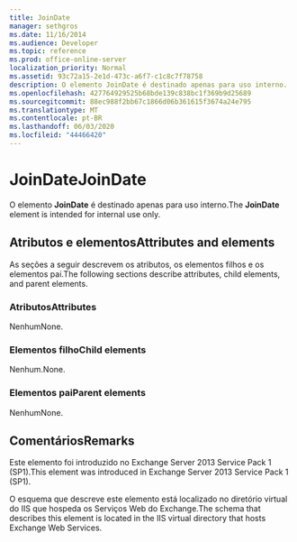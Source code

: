 ```yaml
---
title: JoinDate
manager: sethgros
ms.date: 11/16/2014
ms.audience: Developer
ms.topic: reference
ms.prod: office-online-server
localization_priority: Normal
ms.assetid: 93c72a15-2e1d-473c-a6f7-c1c8c7f78758
description: O elemento JoinDate é destinado apenas para uso interno.
ms.openlocfilehash: 427764929525b68bde139c838bc1f369b9d25689
ms.sourcegitcommit: 88ec988f2bb67c1866d06b361615f3674a24e795
ms.translationtype: MT
ms.contentlocale: pt-BR
ms.lasthandoff: 06/03/2020
ms.locfileid: "44466420"
---
```

# <a name="joindate"></a><span data-ttu-id="d19e4-103">JoinDate</span><span class="sxs-lookup"><span data-stu-id="d19e4-103">JoinDate</span></span>

<span data-ttu-id="d19e4-104">O elemento **JoinDate** é destinado apenas para uso interno.</span><span class="sxs-lookup"><span data-stu-id="d19e4-104">The **JoinDate** element is intended for internal use only.</span></span> 

## <a name="attributes-and-elements"></a><span data-ttu-id="d19e4-105">Atributos e elementos</span><span class="sxs-lookup"><span data-stu-id="d19e4-105">Attributes and elements</span></span>

<span data-ttu-id="d19e4-106">As seções a seguir descrevem os atributos, os elementos filhos e os elementos pai.</span><span class="sxs-lookup"><span data-stu-id="d19e4-106">The following sections describe attributes, child elements, and parent elements.</span></span>
  
### <a name="attributes"></a><span data-ttu-id="d19e4-107">Atributos</span><span class="sxs-lookup"><span data-stu-id="d19e4-107">Attributes</span></span>

<span data-ttu-id="d19e4-108">Nenhum</span><span class="sxs-lookup"><span data-stu-id="d19e4-108">None.</span></span>
  
### <a name="child-elements"></a><span data-ttu-id="d19e4-109">Elementos filho</span><span class="sxs-lookup"><span data-stu-id="d19e4-109">Child elements</span></span>

<span data-ttu-id="d19e4-110">Nenhum.</span><span class="sxs-lookup"><span data-stu-id="d19e4-110">None.</span></span>
  
### <a name="parent-elements"></a><span data-ttu-id="d19e4-111">Elementos pai</span><span class="sxs-lookup"><span data-stu-id="d19e4-111">Parent elements</span></span>

<span data-ttu-id="d19e4-112">Nenhum</span><span class="sxs-lookup"><span data-stu-id="d19e4-112">None.</span></span>
  
## <a name="remarks"></a><span data-ttu-id="d19e4-113">Comentários</span><span class="sxs-lookup"><span data-stu-id="d19e4-113">Remarks</span></span>

<span data-ttu-id="d19e4-114">Este elemento foi introduzido no Exchange Server 2013 Service Pack 1 (SP1).</span><span class="sxs-lookup"><span data-stu-id="d19e4-114">This element was introduced in Exchange Server 2013 Service Pack 1 (SP1).</span></span>
  
<span data-ttu-id="d19e4-115">O esquema que descreve este elemento está localizado no diretório virtual do IIS que hospeda os Serviços Web do Exchange.</span><span class="sxs-lookup"><span data-stu-id="d19e4-115">The schema that describes this element is located in the IIS virtual directory that hosts Exchange Web Services.</span></span>
  


